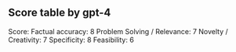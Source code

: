 ## Score table by gpt-4
Score: 
Factual accuracy: 8
Problem Solving / Relevance: 7
Novelty / Creativity: 7
Specificity: 8
Feasibility: 6